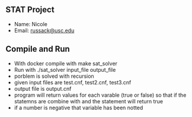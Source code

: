 ## STAT Project
- Name: Nicole
- Email: russack@usc.edu

## Compile and Run
- With docker compile with make sat_solver
- Run with ./sat_solver input_file output_file
- porblem is solved with recursion 
- given input files are test.cnf, test2.cnf, test3.cnf
- output file is output.cnf
- program will return values for each varable (true or false) so that if the statemns are combine with and the statement will return true
- if a number is negative that variable has been notted
